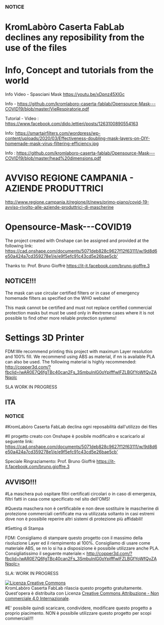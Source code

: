 ### NOTICE

# KromLabòro Caserta FabLab declines any reposibility from the use of the files

# Info, Concept and tutorials from the world

Info Video - Spasciani Mask <https://youtu.be/xDpnz45XlGc>

Info - https://github.com/kromlaboro-caserta-fablab/Opensource-Mask---COVID19/blob/master/VieRespiratorie.pdf

Tutorial - Video : <https://www.facebook.com/dido.lettieri/posts/1263100890554163>

Info: <https://smartairfilters.com/wordpress/wp-content/uploads/2020/03/Effectiveness-doubling-mask-layers-on-DIY-homemade-mask-virus-filtering-efficiency.jpg>

Info : <https://github.com/kromlaboro-caserta-fablab/Opensource-Mask---COVID19/blob/master/head%20dimensions.pdf>

# AVVISO REGIONE CAMPANIA - AZIENDE PRODUTTRICI

http://www.regione.campania.it/regione/it/news/primo-piano/covid-19-avviso-rivolto-alle-aziende-produttrici-di-mascherine




# Opensource-Mask---COVID19

The project created with Onshape can be assigned and provided at the following link:
<https://cad.onshape.com/documents/5071deb828c9627f12f63111/w/9d8d6e50a424a7cd359278e1/e/e9f5efc91c43cd5e26bae5cb'>

Thanks to: Prof. Bruno Gioffrè <https://it-it.facebook.com/bruno.gioffre.3>

##  NOTICE!!!

The mask can use circular certified filters or in case of emergency homemade filters as specified on the WHO website!

This mask cannot be certified and must not replace certified commercial protection masks but must be used only in #extreme cases where it is not possible to find other more reliable protection systems!

# Settings 3D Printer
 

FDM:We recommend printing this project with maximum Layer resolution and 100% fill. We recommend using ABS as material, if nn is available PLA can also be used. The following material is highly recommended: <http://copper3d.com/?fbclid=IwAR0E7Q6fgTBc40can2Fs_3SmbulnlG0oYpifffwlFZLBGfYoWfQyZANqolc>

 

SLA
WORK IN PROGRESS


## ITA

### NOTICE
#KromLabòro Caserta FabLab declina ogni reposabilità dall'utilizzo dei files

#Il progetto creato con Onshape è posibile modificalro e scaricarlo al seguente link:
<https://cad.onshape.com/documents/5071deb828c9627f12f63111/w/9d8d6e50a424a7cd359278e1/e/e9f5efc91c43cd5e26bae5cb'>

Speciale Ringraziamento: Prof. Bruno Gioffrè <https://it-it.facebook.com/bruno.gioffre.3>

## AVVISO!!!

#La maschera può ospitare filtri certificati circolari o in caso di emergenza, filtri fatti in casa come specificato nel sito dell'OMS!

#Questa maschera non è certificabile e non deve sostituire le mascherine di protezione commerciali certificate ma va utilizzata soltanto in casi estremi dove non è possibile reperire altri sistemi di protezione più affidabili!

#Setting di Stampa

FDM: Consigliamo di stampare questo progetto con il massimo della risoluzione Layer ed il riempimento al 100%. Consigliamo di usare come materiale ABS, se nn lo si ha a disposizione è possibile utilizzare anche PLA. Consigliatissimo il seguente materiale:< http://copper3d.com/?fbclid=IwAR0E7Q6fgTBc40can2Fs_3SmbulnlG0oYpifffwlFZLBGfYoWfQyZANqolc>

SLA:
WORK IN PROGRESS


<a rel="license" href="http://creativecommons.org/licenses/by-nc/4.0/"><img alt="Licenza Creative Commons" style="border-width:0" src="https://i.creativecommons.org/l/by-nc/4.0/88x31.png" /></a><br />KromLabòro Caserta FabLab rilascia questo progetto gratuitamente. Quest'opera è distribuita con Licenza <a rel="license" href="http://creativecommons.org/licenses/by-nc/4.0/">Creative Commons Attribuzione - Non commerciale 4.0 Internazionale</a>.

#E' possibile quindi scaricare, condividere, modificare questo progetto a proprio piacimento. NON è possibile utilizzare questo progetto per scopi commerciali!!!


